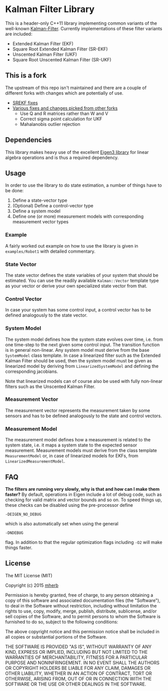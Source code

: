 # Kalman Filter Library

This is a header-only C++11 library implementing common variants of the well-known [Kalman-Filter](https://en.wikipedia.org/wiki/Kalman_filter).
Currently implementations of these filter variants are included:

* Extended Kalman Filter (EKF)
* Square Root Extended Kalman Filter (SR-EKF)
* Unscented Kalman Filter (UKF)
* Square Root Unscented Kalman Filter (SR-UKF)

## This is a fork

The upstream of this repo isn't maintained and there are a couple of different forks with changes which are potentially of use.

* [SREKF fixes](https://github.com/TobiSchluter/kalman)
* [Various fixes and changes picked from other forks](https://github.com/heimdallpower/kalman)
  * Use Q and R matrices rather than W and V
  * Correct sigma point calculation for UKF
  * Mahalanobis outlier rejection


## Dependencies

This library makes heavy use of the excellent [Eigen3 library](http://eigen.tuxfamily.org) for linear algebra operations and is thus a required dependency.

## Usage
In order to use the library to do state estimation, a number of things have to be done:

1. Define a state-vector type
2. (Optional) Define a control-vector type
3. Define a system model
4. Define one (or more) measurement models with corresponding measurement vector types

### Example
A fairly worked out example on how to use the library is given in `examples/Robot1` with detailed commentary.

### State Vector
The state vector defines the state variables of your system that should be estimated.
You can use the readily available `Kalman::Vector` template type as your vector or derive your own specialized state vector from that.

### Control Vector
In case your system has some control input, a control vector has to be defined analogously to the state vector.

### System Model
The system model defines how the system state evolves over time, i.e. from one time-step to the next given some control input.
The transition function is in general non-linear. Any system model must derive from the base `SystemModel` class template.
In case a linearized filter such as the Extended Kalman Filter should be used, then the system model must be given as linearized model by deriving from `LinearizedSystemModel` and defining the corresponding jacobians.

Note that linearized models can of course also be used with fully non-linear filters such as the Unscented Kalman Filter.

### Measurement Vector
The measurement vector represents the measurement taken by some sensors and has to be defined analogously to the state and control vectors.

### Measurement Model
The measurement model defines how a measurement is related to the system state, i.e. it maps a system state to the expected sensor measurement.
Measurement models must derive from the class template `MeasurementModel` or, in case of linearized models for EKFs, from `LinearizedMeasurementModel`.

## FAQ

__The filters are running very slowly, why is that and how can I make them faster?__
By default, operations in Eigen include a lot of debug code, such as checking for valid matrix and vector bounds and so on.
To speed things up, these checks can be disabled using the pre-processor define

    -DEIGEN_NO_DEBUG

which is also automatically set when using the general

    -DNDEBUG

flag. In addition to that the regular optimization flags including `-O2` will make things faster.


## License

The MIT License (MIT)

Copyright (c) 2015 [mherb](https://github.com/mherb)

Permission is hereby granted, free of charge, to any person obtaining a copy
of this software and associated documentation files (the "Software"), to deal
in the Software without restriction, including without limitation the rights
to use, copy, modify, merge, publish, distribute, sublicense, and/or sell
copies of the Software, and to permit persons to whom the Software is
furnished to do so, subject to the following conditions:

The above copyright notice and this permission notice shall be included in
all copies or substantial portions of the Software.

THE SOFTWARE IS PROVIDED "AS IS", WITHOUT WARRANTY OF ANY KIND, EXPRESS OR
IMPLIED, INCLUDING BUT NOT LIMITED TO THE WARRANTIES OF MERCHANTABILITY,
FITNESS FOR A PARTICULAR PURPOSE AND NONINFRINGEMENT. IN NO EVENT SHALL THE
AUTHORS OR COPYRIGHT HOLDERS BE LIABLE FOR ANY CLAIM, DAMAGES OR OTHER
LIABILITY, WHETHER IN AN ACTION OF CONTRACT, TORT OR OTHERWISE, ARISING FROM,
OUT OF OR IN CONNECTION WITH THE SOFTWARE OR THE USE OR OTHER DEALINGS IN
THE SOFTWARE.
